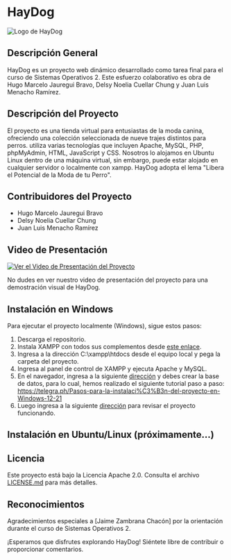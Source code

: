 # HayDog

![Logo de HayDog](https://graph.org/file/c3d363248377bdb25f197.jpg)

## Descripción General
HayDog es un proyecto web dinámico desarrollado como tarea final para el curso de Sistemas Operativos 2. Este esfuerzo colaborativo es obra de Hugo Marcelo Jauregui Bravo, Delsy Noelia Cuellar Chung y Juan Luis Menacho Ramírez.

## Descripción del Proyecto
El proyecto es una tienda virtual para entusiastas de la moda canina, ofreciendo una colección seleccionada de nueve trajes distintos para perros. utiliza varias tecnologías que incluyen Apache, MySQL, PHP, phpMyAdmin, HTML, JavaScript y CSS. Nosotros lo alojamos en Ubuntu Linux dentro de una máquina virtual, sin embargo, puede estar alojado en cualquier servidor o localmente con xampp. HayDog adopta el lema "Libera el Potencial de la Moda de tu Perro".

## Contribuidores del Proyecto
- Hugo Marcelo Jauregui Bravo
- Delsy Noelia Cuellar Chung
- Juan Luis Menacho Ramírez

## Video de Presentación
[![Ver el Video de Presentación del Proyecto](https://graph.org/file/99052c81c7fd40539f183.jpg)](https://youtu.be/VAlOTF0DIoc)

No dudes en ver nuestro video de presentación del proyecto para una demostración visual de HayDog.

## Instalación en Windows
Para ejecutar el proyecto localmente (Windows), sigue estos pasos:

1. Descarga el repositorio.
1. Instala XAMPP con todos sus complementos desde [este enlace](https://www.apachefriends.org/download.html).
2. Ingresa a la dirección C:\xampp\htdocs desde el equipo local y pega la carpeta del proyecto.
3. Ingresa al panel de control de XAMPP y ejecuta Apache y MySQL.
4. En el navegador, ingresa a la siguiente [dirección](http://localhost/phpmyadmin/) y debes crear la base de datos, para lo cual, hemos realizado el siguiente tutorial paso a paso: https://telegra.ph/Pasos-para-la-instalaci%C3%B3n-del-proyecto-en-Windows-12-21
5. Luego ingresa a la siguiente [dirección](http://localhost/projectSO2/index.php) para revisar el proyecto funcionando.

## Instalación en Ubuntu/Linux (próximamente...)

## Licencia
Este proyecto está bajo la Licencia Apache 2.0. Consulta el archivo [LICENSE.md](LICENSE.md) para más detalles.

## Reconocimientos
Agradecimientos especiales a [Jaime Zambrana Chacón] por la orientación durante el curso de Sistemas Operativos 2.

¡Esperamos que disfrutes explorando HayDog! Siéntete libre de contribuir o proporcionar comentarios.

